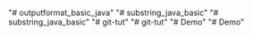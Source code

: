 "# outputformat_basic_java" 
"# substring_java_basic" 
"# substring_java_basic" 
"# git-tut" 
"# git-tut" 
"# Demo" 
"# Demo" 
